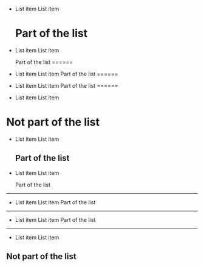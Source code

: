   * List item
    List item

    Part of the list
    ======

  * List item
    List item

    Part of the list
======

  * List item
    List item
    Part of the list
======

  * List item
    List item
Part of the list
======

  * List item
    List item

Not part of the list
======

  * List item
    List item

    Part of the list
    ------

  * List item
    List item

    Part of the list
------

  * List item
    List item
    Part of the list
------

  * List item
    List item
Part of the list
------

  * List item
    List item

Not part of the list
------

